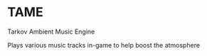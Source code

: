 # TAME
Tarkov Ambient Music Engine

Plays various music tracks in-game to help boost the atmosphere
